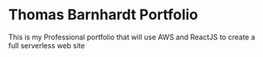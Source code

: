# Thomas Barnhardt Portfolio
This is my Professional portfolio that will use AWS and ReactJS to create a full serverless web site
